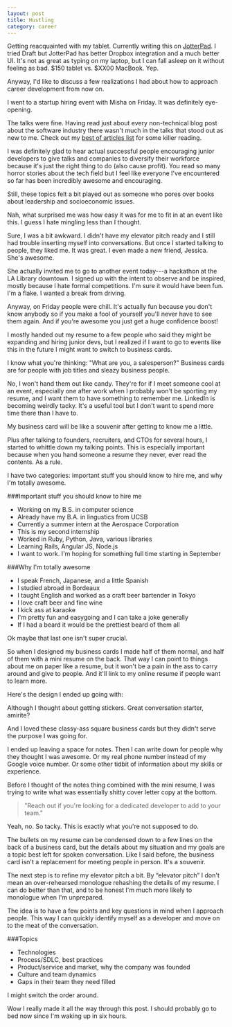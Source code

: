 ```yaml
---
layout: post
title: Hustling
category: career
---
```


Getting reacquainted with my tablet. Currently writing this on [JotterPad](). I tried Draft but JotterPad has better Dropbox integration and a much better UI. It's not as great as typing on my laptop, but I can fall asleep on it without feeling as bad. $150 tablet vs. $XX00 MacBook. Yep.

Anyway, I'd like to discuss a few realizations I had about how to approach career development from now on. 

I went to a startup hiring event with Misha on Friday. It was definitely eye-opening. 

The talks were fine. Having read just about every non-technical blog post about the software industry there wasn't much in the talks that stood out as new to me. Check out my [best of articles list]() for some killer reading. 

I was definitely glad to hear actual successful people encouraging junior developers to give talks and companies to diversify their workforce because it's just the right thing to do (also cause profit). You read so many horror stories about the tech field but I feel like everyone I've encountered so far has been incredibly awesome and encouraging.

Still, these topics felt a bit played out as someone who pores over books about leadership and socioeconomic issues.

Nah, what surprised me was how easy it was for me to fit in at an event like this. I guess I hate mingling less than I thought.

Sure, I was a bit awkward. I didn't have my elevator pitch ready and I still had trouble inserting myself into conversations. But once I started talking to people, they liked me. It was great. I even made a new friend, Jessica. She's awesome.

She actually invited me to go to another event today---a hackathon at the LA Library downtown. I signed up with the intent to observe and be inspired, mostly because I hate formal competitions. I'm sure it would have been fun. I'm a flake. I wanted a break from driving. 

Anyway, on Friday people were chill. It's actually fun because you don't know anybody so if you make a fool of yourself you'll never have to see them again. And if you're awesome you just get a huge confidence boost! 

I mostly handed out my resume to a few people who said they might be expanding and hiring junior devs, but I realized if I want to go to events like this in the future I might want to switch to business cards. 

I know what you're thinking: "What are you, a salesperson?" Business cards are for people with job titles and sleazy business people. 

No, I won't hand them out like candy. They're for if I meet someone cool at an event, especially one after work when I probably won't be sporting my resume, and I want them to have something to remember me. LinkedIn is becoming weirdly tacky. It's a useful tool but I don't want to spend more time there than I have to. 

My business card will be like a souvenir after getting to know me a little.

Plus after talking to founders, recruiters, and CTOs for several hours, I started to whittle down my talking points. This is especially important because when you hand someone a resume they never, ever read the contents. As a rule. 

I have two categories: important stuff you should know to hire me, and why I'm totally awesome. 

###Important stuff you should know to hire me

- Working on my B.S. in computer science
- Already have my B.A. in lingustics from UCSB
- Currently a summer intern at the Aerospace Corporation
- This is my second internship
- Worked in Ruby, Python, Java, various libraries
- Learning Rails, Angular JS, Node.js
- I want to work. I'm hoping for something full time starting in September 

###Why I'm totally awesome

- I speak French, Japanese, and a little Spanish 
- I studied abroad in Bordeaux 
- I taught English and worked as a craft beer bartender in Tokyo
- I love craft beer and fine wine 
- I kick ass at karaoke
- I'm pretty fun and easygoing and I can take a joke generally
- If I had a beard it would be the prettiest beard of them all

Ok maybe that last one isn't super crucial. 

So when I designed my business cards I made half of them normal, and half of them with a mini resume on the back. That way I can point to things about me on paper like a resume, but it won't be a pain in the ass to carry around and give to people. And it'll link to my online resume if people want to learn more. 

Here's the design I ended up going with:

Although I thought about getting stickers. Great conversation starter, amirite? 

And I loved these classy-ass square business cards but they didn't serve the purpose I was going for. 

I ended up leaving a space for notes. Then I can write down for people why they thought I was awesome. Or my real phone number instead of my Google voice number. Or some other tidbit of information about my skills or experience. 

Before I thought of the notes thing combined with the mini resume, I was trying to write what was essentially shitty cover letter copy at the bottom.

>"Reach out if you're looking for a dedicated developer to add to your team."

Yeah, no. So tacky. This is exactly what you're not supposed to do. 

The bullets on my resume can be condensed down to a few lines on the back of a business card, but the details about my situation and my goals are a topic best left for spoken conversation. Like I said before, the business card isn't a replacement for meeting people in person. It's a souvenir. 

The next step is to refine my elevator pitch a bit. By “elevator pitch” I don't mean an over-rehearsed monologue rehashing the details of my resume. I can do better than that, and to be honest I'm much more likely to monologue when I'm unprepared.

The idea is to have a few points and key questions in mind when I approach people. This way I can quickly identify myself as a developer and move on to the meat of the conversation. 

###Topics

- Technologies 
- Process/SDLC, best practices
- Product/service and market, why the company was founded
- Culture and team dynamics
- Gaps in their team they need filled

I might switch the order around.

Wow I really made it all the way through this post. I should probably go to bed now since I'm waking up in six hours. 